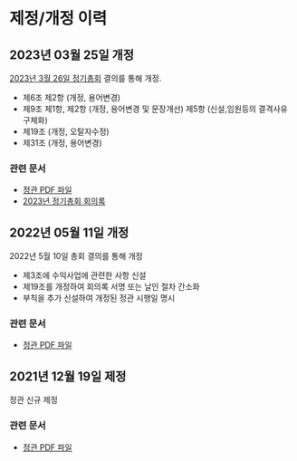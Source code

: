 # 제정/개정 이력

## 2023년 03월 25일 개정

[2023년 3월 26일 정기총회](../../meetings/rga2023/) 결의를 통해 개정.

- 제6조 제2항 (개정, 용어변경)
- 제9조 제1항, 제2항 (개정, 용어변경 및 문장개선) 제5항 (신설,임원등의 결격사유 구체화)
- 제19조 (개정, 오탈자수정)
- 제31조 (개정, 용어변경)

### 관련 문서
- [정관 PDF 파일](./articles-of-incorporation-2023-03-26.pdf)
- [2023년 정기총회 회의록](../../meetings/rga2023/2023_정기총회_회의록.pdf)

## 2022년 05월 11일 개정

2022년 5월 10일 총회 결의를 통해 개정

- 제3조에 수익사업에 관련한 사항 신설
- 제19조를 개정하여 회의록 서명 또는 날인 절차 간소화
- 부칙을 추가 신설하여 개정된 정관 시행일 명시

### 관련 문서
- [정관 PDF 파일](./articles-of-incorporation-2022-05-11.pdf)

## 2021년 12월 19일 제정

정관 신규 제정

### 관련 문서
- [정관 PDF 파일](./articles-of-incorporation-2021-12-19.pdf)